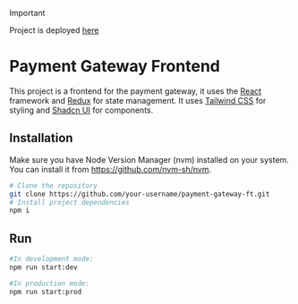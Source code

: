 > [!IMPORTANT]  
> Project is deployed [here](https://payment-gateway-ft.vercel.app/)
> 

# Payment Gateway Frontend
This project is a frontend for the payment gateway, it uses the [React](https://reactjs.org/) framework and [Redux](https://redux.js.org/) for state management. It uses [Tailwind CSS](https://tailwindcss.com/) for styling and [Shadcn UI](https://shadcn.com/) for components.

## Installation
Make sure you have Node Version Manager (nvm) installed on your system. You can install it from https://github.com/nvm-sh/nvm.
```bash
# Clone the repository
git clone https://github.com/your-username/payment-gateway-ft.git
# Install project dependencies
npm i
```

## Run
```bash
#In development mode:
npm run start:dev

#In production mode:
npm run start:prod
```